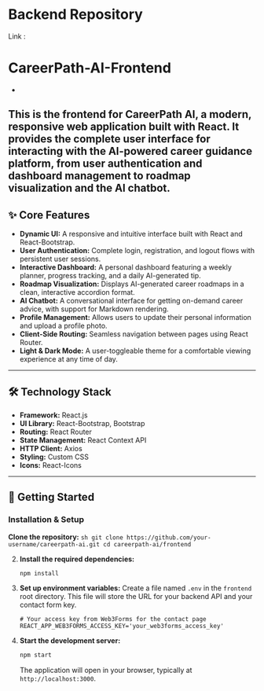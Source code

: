 # Backend Repository
  Link : 

# CareerPath-AI-Frontend
-
This is the frontend for CareerPath AI, a modern, responsive web application built with React. It provides the complete user interface for interacting with the AI-powered career guidance platform, from user authentication and dashboard management to roadmap visualization and the AI chatbot.
----
## ✨ Core Features

- **Dynamic UI:** A responsive and intuitive interface built with React and React-Bootstrap.
- **User Authentication:** Complete login, registration, and logout flows with persistent user sessions.
- **Interactive Dashboard:** A personal dashboard featuring a weekly planner, progress tracking, and a daily AI-generated tip.
- **Roadmap Visualization:** Displays AI-generated career roadmaps in a clean, interactive accordion format.
- **AI Chatbot:** A conversational interface for getting on-demand career advice, with support for Markdown rendering.
- **Profile Management:** Allows users to update their personal information and upload a profile photo.
- **Client-Side Routing:** Seamless navigation between pages using React Router.
- **Light & Dark Mode:** A user-toggleable theme for a comfortable viewing experience at any time of day.

---

## 🛠️ Technology Stack

- **Framework:** React.js
- **UI Library:** React-Bootstrap, Bootstrap
- **Routing:** React Router
- **State Management:** React Context API
- **HTTP Client:** Axios
- **Styling:** Custom CSS 
- **Icons:** React-Icons
----
## 🚀 Getting Started

### Installation & Setup

**Clone the repository:**
    ```sh
    git clone https://github.com/your-username/careerpath-ai.git
    cd careerpath-ai/frontend
    ```

2.  **Install the required dependencies:**
    ```sh
    npm install
    ```

3.  **Set up environment variables:**
    Create a file named `.env` in the `frontend` root directory. This file will store the URL for your backend API and your contact form key.

    ```.env
    # Your access key from Web3Forms for the contact page
    REACT_APP_WEB3FORMS_ACCESS_KEY='your_web3forms_access_key'
    ```

4.  **Start the development server:**
    ```sh
    npm start
    ```
    The application will open in your browser, typically at `http://localhost:3000`.

  
